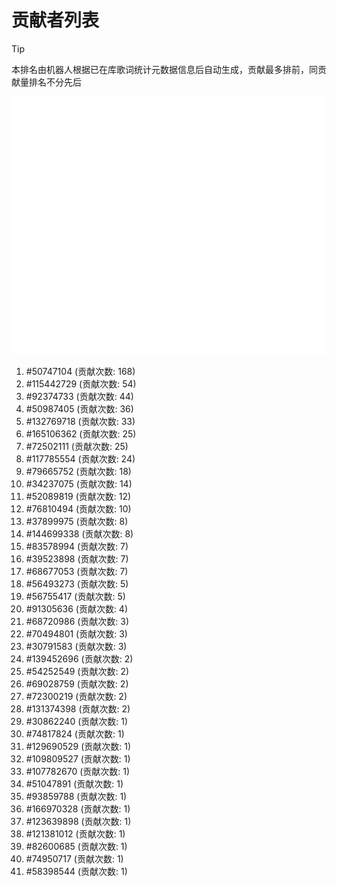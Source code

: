 # 贡献者列表

> [!TIP]
> 本排名由机器人根据已在库歌词统计元数据信息后自动生成，贡献最多排前，同贡献量排名不分先后

![贡献者头像画廊](./CONTRIBUTORS.svg)

1. #50747104 (贡献次数: 168)
2. #115442729 (贡献次数: 54)
3. #92374733 (贡献次数: 44)
4. #50987405 (贡献次数: 36)
5. #132769718 (贡献次数: 33)
6. #165106362 (贡献次数: 25)
7. #72502111 (贡献次数: 25)
8. #117785554 (贡献次数: 24)
9. #79665752 (贡献次数: 18)
10. #34237075 (贡献次数: 14)
11. #52089819 (贡献次数: 12)
12. #76810494 (贡献次数: 10)
13. #37899975 (贡献次数: 8)
14. #144699338 (贡献次数: 8)
15. #83578994 (贡献次数: 7)
16. #39523898 (贡献次数: 7)
17. #68677053 (贡献次数: 7)
18. #56493273 (贡献次数: 5)
19. #56755417 (贡献次数: 5)
20. #91305636 (贡献次数: 4)
21. #68720986 (贡献次数: 3)
22. #70494801 (贡献次数: 3)
23. #30791583 (贡献次数: 3)
24. #139452696 (贡献次数: 2)
25. #54252549 (贡献次数: 2)
26. #69028759 (贡献次数: 2)
27. #72300219 (贡献次数: 2)
28. #131374398 (贡献次数: 2)
29. #30862240 (贡献次数: 1)
30. #74817824 (贡献次数: 1)
31. #129690529 (贡献次数: 1)
32. #109809527 (贡献次数: 1)
33. #107782670 (贡献次数: 1)
34. #51047891 (贡献次数: 1)
35. #93859788 (贡献次数: 1)
36. #166970328 (贡献次数: 1)
37. #123639898 (贡献次数: 1)
38. #121381012 (贡献次数: 1)
39. #82600685 (贡献次数: 1)
40. #74950717 (贡献次数: 1)
41. #58398544 (贡献次数: 1)
